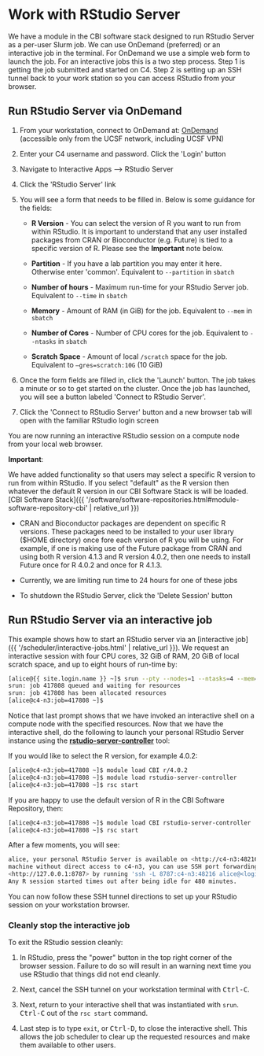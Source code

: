 # Work with RStudio Server

We have a module in the CBI software stack designed to run RStudio Server as a per-user Slurm job. We can use OnDemand (preferred) or an interactive job in the terminal.  For OnDemand we use a simple web form to launch the job.  For an interactive jobs this is a two step process. Step 1 is getting the job submitted and started on C4. Step 2 is setting up an SSH tunnel back to your work station so you can access RStudio from your browser.


## Run RStudio Server via OnDemand

1. From your workstation, connect to OnDemand at: <a href="https://c4-ondemand1.ucsf.edu">OnDemand</a> (accessible only from the UCSF network, including UCSF VPN)

2. Enter your C4 username and password. Click the 'Login' button

3. Navigate to Interactive Apps --> RStudio Server

4. Click the 'RStudio Server' link

5. You will see a form that needs to be filled in. Below is some guidance for the fields:

   - **R Version** - You can select the version of R you want to run from within RStudio. It is important to understand that any user installed packages from CRAN or Bioconductor (e.g. Future) is tied to a specific version of R. Please see the **Important** note below.

   - **Partition** - If you have a lab partition you may enter it here. Otherwise enter 'common'. Equivalent to `--partition` in `sbatch`

   - **Number of hours** - Maximum run-time for your RStudio Server job. Equivalent to `--time` in `sbatch`

   - **Memory** - Amount of RAM (in GiB) for the job. Equivalent to `--mem` in `sbatch`

   - **Number of Cores** - Number of CPU cores for the job. Equivalent to `--ntasks` in `sbatch`

   - **Scratch Space** - Amount of local `/scratch` space for the job. Equivalent to `–gres=scratch:10G` (10 GiB)

6. Once the form fields are filled in, click the 'Launch' button. The job takes a minute or so to get started on the cluster.  Once the job has launched, you will see a button labeled 'Connect to RStudio Server'.

7. Click the 'Connect to RStudio Server' button and a new browser tab will open with the familiar RStudio login screen

You are now running an interactive RStudio session on a compute node from your local web browser.


**Important**:

We have added functionality so that users may select a specific R version to run from within RStudio. If you select "default" as the R version then whatever the default R version in our CBI Software Stack is will be loaded. [CBI Software Stack]({{ '/software/software-repositories.html#module-software-repository-cbi' | relative_url }})

* CRAN and Bioconductor packages are dependent on specific R versions. These packages need to be installed to your user library ($HOME directory) once fore each version of R you will be using. For example, if one is making use of the Future package from CRAN and using both R version 4.1.3 and R version 4.0.2, then one needs to install Future once for R 4.0.2 and once for R 4.1.3.

* Currently, we are limiting run time to 24 hours for one of these jobs

* To shutdown the RStudio Server, click the 'Delete Session' button


## Run RStudio Server via an interactive job

This example shows how to start an RStudio server via an [interactive job]({{ '/scheduler/interactive-jobs.html' | relative_url }}). We request an interactive session with four CPU cores, 32 GiB of RAM, 20 GiB of local scratch space, and up to eight hours of run-time by:

```sh
[alice@{{ site.login.name }} ~]$ srun --pty --nodes=1 --ntasks=4 --mem=32G --gres=scratch:20G --time=08:00:00 $SHELL
srun: job 417808 queued and waiting for resources
srun: job 417808 has been allocated resources
[alice@c4-n3:job=417808 ~]$ 
```

Notice that last prompt shows that we have invoked an interactive shell on a compute node with the specified resources. Now that we have the interactive shell, do the following to launch your personal RStudio Server instance using the **[rstudio-server-controller]** tool:

If you would like to select the R version, for example 4.0.2:

```sh
[alice@c4-n3:job=417808 ~]$ module load CBI r/4.0.2
[alice@c4-n3:job=417808 ~]$ module load rstudio-server-controller
[alice@c4-n3:job=417808 ~]$ rsc start
```
If you are happy to use the default version of R in the CBI Software Repository, then:

```sh
[alice@c4-n3:job=417808 ~]$ module load CBI rstudio-server-controller
[alice@c4-n3:job=417808 ~]$ rsc start
```

After a few moments, you will see:

```sh
alice, your personal RStudio Server is available on <http://c4-n3:48216>. If you are running from a remote
machine without direct access to c4-n3, you can use SSH port forwarding to access the RStudio Server at
<http://127.0.0.1:8787> by running 'ssh -L 8787:c4-n3:48216 alice@<login-machine>' in a second terminal.
Any R session started times out after being idle for 480 minutes.
```

You can now follow these SSH tunnel directions to set up your RStudio session on your workstation browser.


### Cleanly stop the interactive job

To exit the RStudio session cleanly: 

1. In RStudio, press the "power" button in the top right corner of the browser session. Failure to do so will result in an warning next time you use RStudio that things did not end cleanly.

2. Next, cancel the SSH tunnel on your workstation terminal with <kbd>Ctrl-C</kbd>.

3. Next, return to your interactive shell that was instantiated with `srun`. <kbd>Ctrl-C</kbd> out of the `rsc start` command.

4. Last step is to type `exit`, or <kbd>Ctrl-D</kbd>, to close the interactive shell. This allows the job scheduler to clear up the requested resources and make them available to other users.


[rstudio-server-controller]: https://github.com/UCSF-CBI/rstudio-server-controller
